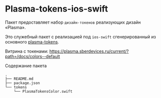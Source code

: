 # Plasma-tokens-ios-swift

Пакет предоставляет набор `дизайн-токенов` реализующих дизайн «Plasma».

Это служебный пакет с реализацией под `ios-swift` сгенерированный из основного [plasma-tokens](https://github.com/sberdevices/plasma/tree/master/packages/plasma-tokens).

Витрина с токенами: https://plasma.sberdevices.ru/current/?path=/docs/colors--default

Содержание пакета

```
.
├── README.md
├── package.json
└── tokens
    └── PlasmaTokensColor.swift
```
